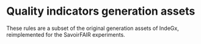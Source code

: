# Quality indicators generation assets

These rules are a subset of the original generation assets of IndeGx, reimplemented for the SavoirFAIR experiments. 